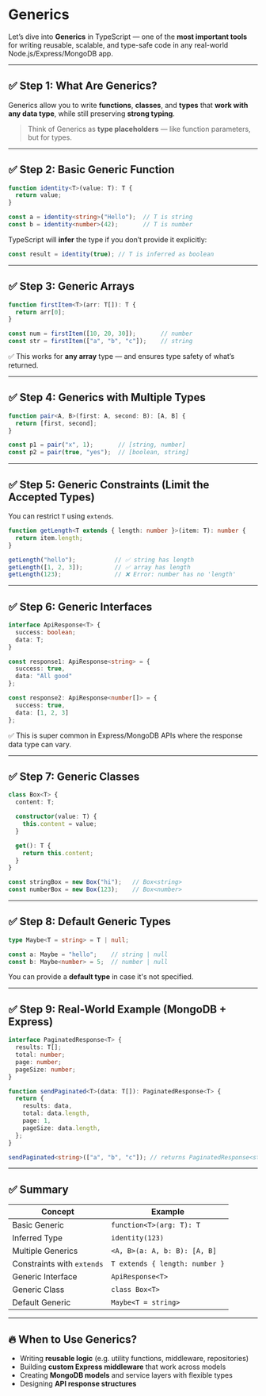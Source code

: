 # Generics

Let’s dive into **Generics** in TypeScript — one of the **most important tools** for writing reusable, scalable, and type-safe code in any real-world Node.js/Express/MongoDB app.

---

## ✅ Step 1: What Are Generics?

Generics allow you to write **functions**, **classes**, and **types** that **work with any data type**, while still preserving **strong typing**.

> Think of Generics as **type placeholders** — like function parameters, but for types.

---

## ✅ Step 2: Basic Generic Function

```ts
function identity<T>(value: T): T {
  return value;
}

const a = identity<string>("Hello");  // T is string
const b = identity<number>(42);       // T is number
```

TypeScript will **infer** the type if you don’t provide it explicitly:

```ts
const result = identity(true); // T is inferred as boolean
```

---

## ✅ Step 3: Generic Arrays

```ts
function firstItem<T>(arr: T[]): T {
  return arr[0];
}

const num = firstItem([10, 20, 30]);       // number
const str = firstItem(["a", "b", "c"]);    // string
```

✅ This works for **any array** type — and ensures type safety of what’s returned.

---

## ✅ Step 4: Generics with Multiple Types

```ts
function pair<A, B>(first: A, second: B): [A, B] {
  return [first, second];
}

const p1 = pair("x", 1);       // [string, number]
const p2 = pair(true, "yes");  // [boolean, string]
```

---

## ✅ Step 5: Generic Constraints (Limit the Accepted Types)

You can restrict `T` using `extends`.

```ts
function getLength<T extends { length: number }>(item: T): number {
  return item.length;
}

getLength("hello");           // ✅ string has length
getLength([1, 2, 3]);         // ✅ array has length
getLength(123);               // ❌ Error: number has no 'length'
```

---

## ✅ Step 6: Generic Interfaces

```ts
interface ApiResponse<T> {
  success: boolean;
  data: T;
}

const response1: ApiResponse<string> = {
  success: true,
  data: "All good"
};

const response2: ApiResponse<number[]> = {
  success: true,
  data: [1, 2, 3]
};
```

✅ This is super common in Express/MongoDB APIs where the response data type can vary.

---

## ✅ Step 7: Generic Classes

```ts
class Box<T> {
  content: T;

  constructor(value: T) {
    this.content = value;
  }

  get(): T {
    return this.content;
  }
}

const stringBox = new Box("hi");   // Box<string>
const numberBox = new Box(123);    // Box<number>
```

---

## ✅ Step 8: Default Generic Types

```ts
type Maybe<T = string> = T | null;

const a: Maybe = "hello";    // string | null
const b: Maybe<number> = 5;  // number | null
```

You can provide a **default type** in case it's not specified.

---

## ✅ Step 9: Real-World Example (MongoDB + Express)

```ts
interface PaginatedResponse<T> {
  results: T[];
  total: number;
  page: number;
  pageSize: number;
}

function sendPaginated<T>(data: T[]): PaginatedResponse<T> {
  return {
    results: data,
    total: data.length,
    page: 1,
    pageSize: data.length,
  };
}

sendPaginated<string>(["a", "b", "c"]); // returns PaginatedResponse<string>
```

---

## ✅ Summary

| Concept                    | Example                        |
| -------------------------- | ------------------------------ |
| Basic Generic              | `function<T>(arg: T): T`       |
| Inferred Type              | `identity(123)`                |
| Multiple Generics          | `<A, B>(a: A, b: B): [A, B]`   |
| Constraints with `extends` | `T extends { length: number }` |
| Generic Interface          | `ApiResponse<T>`               |
| Generic Class              | `class Box<T>`                 |
| Default Generic            | `Maybe<T = string>`            |

---

## 🔥 When to Use Generics?

* Writing **reusable logic** (e.g. utility functions, middleware, repositories)
* Building **custom Express middleware** that work across models
* Creating **MongoDB models** and service layers with flexible types
* Designing **API response structures**
